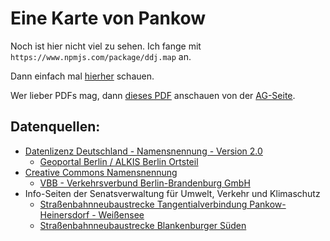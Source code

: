 # Eine Karte von Pankow

Noch ist hier nicht viel zu sehen. Ich fange mit ```https://www.npmjs.com/package/ddj.map``` an.

Dann einfach mal [hierher](https://tursics.github.io/thought-karte-pankow/) schauen.

Wer lieber PDFs mag, dann [dieses PDF](https://gruene-pankow.de/userspace/BE/kv_pankow/Wir/in_den_Arbeitsgruppen/AG_Verkehr/21-06-08_Oeffis-Vor_UnserPlanFuerPankow_Beschlussversion.pdf) anschauen von der [AG-Seite](https://gruene-pankow.de/wir/in-pankow/arbeitsgruppen/ag-verkehr/).

## Datenquellen:

- [Datenlizenz Deutschland - Namensnennung - Version 2.0](https://www.govdata.de/dl-de/by-2-0)
  - [Geoportal Berlin / ALKIS Berlin Ortsteil](https://fbinter.stadt-berlin.de/fb/index.jsp?loginkey=zoomStart&mapId=ortsteil@senstadt&bbox=364375,5802285,421587,5835248)
- [Creative Commons Namensnennung](http://creativecommons.org/licenses/by/3.0/de/)
  - [VBB - Verkehrsverbund Berlin-Brandenburg GmbH](https://daten.berlin.de/datensaetze/vbb-linienfarben)
- Info-Seiten der Senatsverwaltung für Umwelt, Verkehr und Klimaschutz
  - [Straßenbahnneubaustrecke Tangentialverbindung Pankow-Heinersdorf - Weißensee](https://www.berlin.de/sen/uvk/verkehr/verkehrsplanung/oeffentlicher-personennahverkehr/projekte-in-planung/pankow-heinersdorf-weissensee/)
  - [Straßenbahnneubaustrecke Blankenburger Süden](https://www.berlin.de/sen/uvk/verkehr/verkehrsplanung/oeffentlicher-personennahverkehr/projekte-in-planung/blankenburger-sueden/)